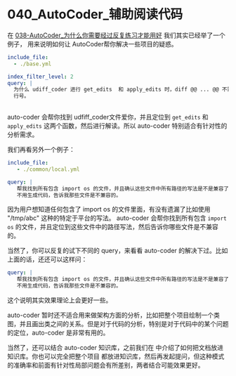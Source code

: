 # 040_AutoCoder_辅助阅读代码

在 [038-AutoCoder_为什么你需要经过反复练习才能用好](./038-AutoCoder_为什么你需要经过反复练习才能用好.md) 我们其实已经举了一个例子，
用来说明如何让 AutoCoder帮你解决一些项目的疑惑。

```yaml
include_file:
  - ./base.yml

index_filter_level: 2
query: |
  为什么 udiff_coder 进行 get_edits  和 apply_edits 时，diff @@ ... @@ 不需要包括
  行号。
  
```

auto-coder 会帮你找到 udfiff_coder文件爱你，并且定位到 `get_edits` 和 `apply_edits` 这两个函数，然后进行解读。所以 auto-coder 特别适合有针对性的分析需求。

我们再看另外一个例子：

```yaml 
include_file: 
   - ./common/local.yml

query: |   
   帮我找到所有包含 import os 的文件，并且确认这些文件中所有路径的写法是不是兼容了 windows 和 linux。
   不用生成代码，告诉我那些文件是不兼容的。
```

因为用户想知道任何包含了 import os 的文件里面，有没有遗漏了比如使用  "/tmp/abc" 这种的特定于平台的写法。 auto-coder 会帮你找到所有包含 `import os` 的文件，并且定位到这些文件中的路径写法，然后告诉你哪些文件是不兼容的。

当然了，你可以反复的试下不同的 query，来看看 auto-coder 的解决下过。比如上面的话，还还可以这样问：

```yaml
query: |   
   帮我找到所有包含 import os 的文件，并且确认这些文件中所有路径的写法是不是兼容了 windows 和 linux。比如里面如果有 /tmp/abc 这种写法，就是不兼容的的，因为 windows 下面是 \tmp\abc，代码里面应该使用 os.path.join 来处理或者 pathlib 处理。
   不用生成代码，告诉我那些文件是不兼容的。
```

这个说明其实效果理论上会更好一些。

auto-coder 暂时还不适合用来做架构方面的分析，比如把整个项目绘制一个类图，并且画出类之间的关系。但是对于代码的分析，特别是对于代码中的某个问题的定位，auto-coder 是非常有用的。

当然了，还可以结合 auto-coder 知识库，之前我们在 [](./000-AutoCoder_准备旅程.md) 中介绍了如何把文档放进知识库。你也可以完全把整个项目
都放进知识库，然后再发起提问，但这种模式的准确率和前面有针对性局部问题会有所差别，两者结合可能效果更好。
  


